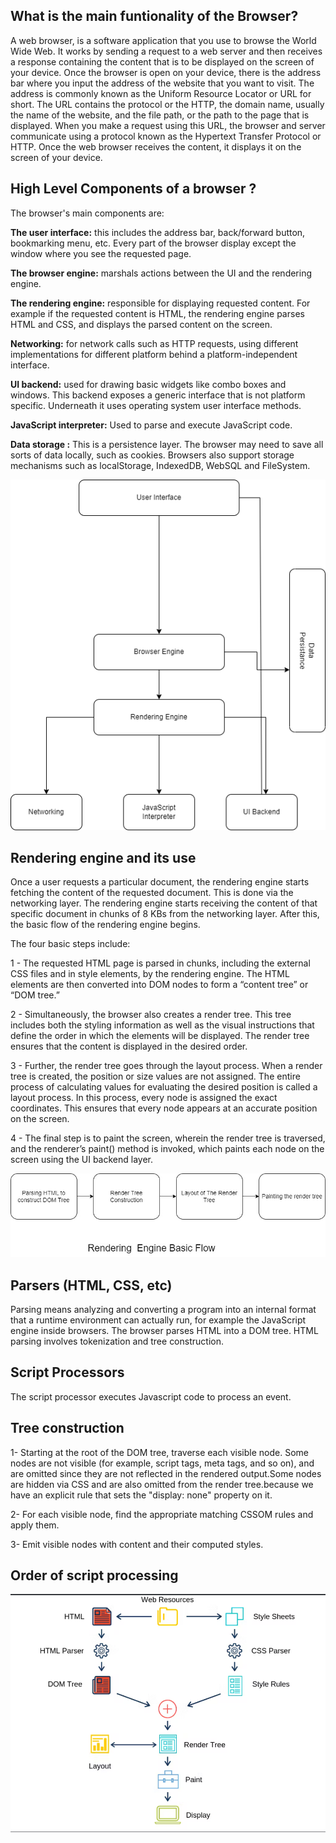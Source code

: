 ## What is the main funtionality of the Browser?

A web browser, is a software application that you use to browse the World Wide Web. It works by sending a request to a web server and then receives a response 
containing the content that is to be displayed on the screen of your device. Once the browser is open on your device, there is the address bar where you input the 
address of the website that you want to visit. The address is commonly known as the Uniform Resource Locator or URL for short. The URL contains the protocol or the 
HTTP, the domain name, usually the name of the website, and the file path, or the path to the page that is displayed. When you make a request using this URL, 
the browser and server communicate using a protocol known as the Hypertext Transfer Protocol or HTTP. Once the web browser receives the content, it displays it on the 
screen of your device.

## High Level Components of a browser ?
The browser's main components are:

**The user interface:** this includes the address bar, back/forward button, bookmarking menu, etc. Every part of the browser display except the window where you see the requested page.

**The browser engine:** marshals actions between the UI and the rendering engine.

**The rendering engine:** responsible for displaying requested content. For example if the requested content is HTML, the rendering engine parses HTML and CSS, and displays the parsed content on the screen.

**Networking:** for network calls such as HTTP requests, using different implementations for different platform behind a platform-independent interface.

**UI backend:** used for drawing basic widgets like combo boxes and windows. This backend exposes a generic interface that is not platform specific. Underneath it uses operating system user interface methods.

**JavaScript interpreter:** Used to parse and execute JavaScript code.

**Data storage :** This is a persistence layer. The browser may need to save all sorts of data locally, such as cookies. Browsers also support storage mechanisms such as localStorage, IndexedDB, WebSQL and FileSystem.

![High Level Components of Browser](./images/HIghLevelComponent.png?raw=true "Title")

## Rendering engine and its use
Once a user requests a particular document, the rendering engine starts fetching the content of the requested document. This is done via the networking layer. The rendering engine starts receiving the content of that specific document in chunks of 8 KBs from the networking layer. After this, the basic flow of the rendering engine begins.

The four basic steps include:

1 - The requested HTML page is parsed in chunks, including the external CSS files and in style elements, by the rendering engine. The HTML elements are then converted into DOM nodes to form a “content tree” or “DOM tree.”

2 - Simultaneously, the browser also creates a render tree. This tree includes both the styling information as well as the visual instructions that define the order in which the elements will be displayed. The render tree ensures that the content is displayed in the desired order.

3 - Further, the render tree goes through the layout process. When a render tree is created, the position or size values are not assigned. The entire process of calculating values for evaluating the desired position is called a layout process. In this process, every node is assigned the exact coordinates. This ensures that every node appears at an accurate position on the screen.

4 - The final step is to paint the screen, wherein the render tree is traversed, and the renderer’s paint() method is invoked, which paints each node on the screen using the UI backend layer.

![Rendering Engine](./images/rendering%20engine.jpg?raw=true "Title")

## Parsers (HTML, CSS, etc)
Parsing means analyzing and converting a program into an internal format that a runtime environment can actually run, for example the JavaScript engine inside browsers. The browser parses HTML into a DOM tree. HTML parsing involves tokenization and tree construction.

## Script Processors
The script processor executes Javascript code to process an event.

## Tree construction
1- Starting at the root of the DOM tree, traverse each visible node. Some nodes are not visible (for example, script tags, meta tags, and so on), and are omitted since they are not reflected in the rendered output.Some nodes are hidden via CSS and are also omitted from the render tree.because we have an explicit rule that sets the "display: none" property on it.

2- For each visible node, find the appropriate matching CSSOM rules and apply them.

3- Emit visible nodes with content and their computed styles.

## Order of script processing
![Order of Script Processing and Rendering Engine](./images/Order%20od%20Script%20Processing.jpg.png?raw=true "Title")